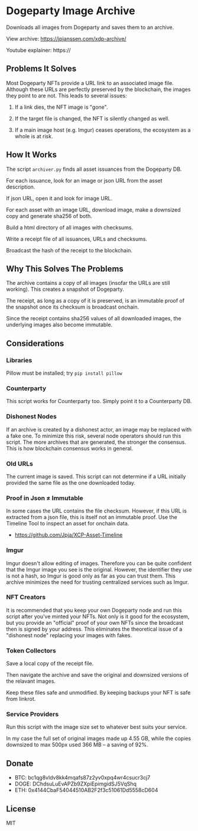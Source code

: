 # Dogeparty Image Archive

Downloads all images from Dogeparty and saves them to an archive.

View archive: https://jpjanssen.com/xdp-archive/

Youtube explainer:  https://

## Problems It Solves

Most Dogeparty NFTs provide a URL link to an associated image file. Although these URLs are perfectly preserved by the blockchain, the images they point to are not. This leads to several issues:

1) If a link dies, the NFT image is "gone".

2) If the target file is changed, the NFT is silently changed as well.

3) If a main image host (e.g. Imgur) ceases operations, the ecosystem as a whole is at risk. 

## How It Works

The script `archiver.py` finds all asset issuances from the Dogeparty DB.

For each issuance, look for an image or json URL from the asset description.

If json URL, open it and look for image URL.

For each asset with an image URL, download image, make a downsized copy and generate sha256 of both.

Build a html directory of all images with checksums.

Write a receipt file of all issuances, URLs and checksums.

Broadcast the hash of the receipt to the blockchain. 

## Why This Solves The Problems 

The archive contains a copy of all images (insofar the URLs are still working). This creates a snapshot of Dogeparty.

The receipt, as long as a copy of it is preserved, is an immutable proof of the snapshot once its checksum is broadcast onchain.

Since the receipt contains sha256 values of all downloaded images, the underlying images also become immutable.

## Considerations

### Libraries

Pillow must be installed; try `pip install pillow`

### Counterparty

This script works for Counterparty too. Simply point it to a Counterparty DB.

### Dishonest Nodes

If an archive is created by a dishonest actor, an image may be replaced with a fake one. To minimize this risk, several node operators should run this script. The more archives that are generated, the stronger the consensus. This is how blockchain consensus works in general.

### Old URLs

The current image is saved. This script can not determine if a URL initially provided the same file as the one downloaded today.

### Proof in Json ≠ Immutable

In some cases the URL contains the file checksum. However, if this URL is extracted from a json file, this is itself not an immutable proof. Use the Timeline Tool to inspect an asset for onchain data.

* https://github.com/Jpja/XCP-Asset-Timeline 

### Imgur

Imgur doesn't allow editing of images. Therefore you can be quite confident that the Imgur image you see is the original. However, the identifier they use is not a hash, so Imgur is good only as far as you can trust them. This archive minimizes the need for trusting centralized services such as Imgur.  

### NFT Creators

It is recommended that you keep your own Dogeparty node and run this script after you've minted your NFTs. Not only is it good for the ecosystem, but you provide an "official" proof of your own NFTs since the broadcast then is signed by your address. This eliminates the theoretical issue of a "dishonest node" replacing your images with fakes.

### Token Collectors

Save a local copy of the receipt file.

Then navigate the archive and save the original and downsized versions of the relavant images.

Keep these files safe and unmodified. By keeping backups your NFT is safe from linkrot.

### Service Providers

Run this script with the image size set to whatever best suits your service.

In my case the full set of original images made up 4.55 GB, while the copies downsized to max 500px used 366 MB – a saving of 92%.

## Donate

* BTC: bc1qg8vldv8kk4mqafs87z2yv0xpq4wr4csucr3cj7
* DOGE: DChdsuLuEvAPZb9ZXpiEpimgidSJ5VqShq
* ETH: 0x4144CbaF54044510AB2F2f3c51061Dd5558cD604

## License

MIT
